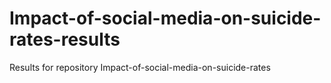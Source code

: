 # Impact-of-social-media-on-suicide-rates-results
Results for repository Impact-of-social-media-on-suicide-rates

